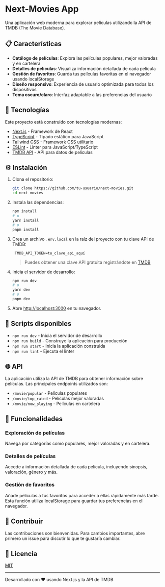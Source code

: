 # Next-Movies App

Una aplicación web moderna para explorar películas utilizando la API de TMDB (The Movie Database).

## 📋 Características

- **Catálogo de películas**: Explora las películas populares, mejor valoradas y en cartelera
- **Detalles de películas**: Visualiza información detallada de cada película
- **Gestión de favoritos**: Guarda tus películas favoritas en el navegador usando localStorage
- **Diseño responsivo**: Experiencia de usuario optimizada para todos los dispositivos
- **Tema oscuro/claro**: Interfaz adaptable a las preferencias del usuario

## 🚀 Tecnologías

Este proyecto está construido con tecnologías modernas:

- [Next.js](https://nextjs.org/) - Framework de React
- [TypeScript](https://www.typescriptlang.org/) - Tipado estático para JavaScript
- [Tailwind CSS](https://tailwindcss.com/) - Framework CSS utilitario
- [ESLint](https://eslint.org/) - Linter para JavaScript/TypeScript
- [TMDB API](https://www.themoviedb.org/documentation/api) - API para datos de películas

## ⚙️ Instalación

1. Clona el repositorio:
   ```bash
   git clone https://github.com/tu-usuario/next-movies.git
   cd next-movies
   ```

2. Instala las dependencias:
   ```bash
   npm install
   # o
   yarn install
   # o
   pnpm install
   ```

3. Crea un archivo `.env.local` en la raíz del proyecto con tu clave API de TMDB:
   ```
    TMDB_API_TOKEN=tu_clave_api_aquí
   ```

   > Puedes obtener una clave API gratuita registrándote en [TMDB](https://www.themoviedb.org/signup)

4. Inicia el servidor de desarrollo:
   ```bash
   npm run dev
   # o
   yarn dev
   # o
   pnpm dev
   ```

5. Abre [http://localhost:3000](http://localhost:3000) en tu navegador.


## 🔧 Scripts disponibles

- `npm run dev` - Inicia el servidor de desarrollo
- `npm run build` - Construye la aplicación para producción
- `npm run start` - Inicia la aplicación construida
- `npm run lint` - Ejecuta el linter

## 🌐 API

La aplicación utiliza la API de TMDB para obtener información sobre películas. Las principales endpoints utilizados son:

- `/movie/popular` - Películas populares
- `/movie/top_rated` - Películas mejor valoradas
- `/movie/now_playing` - Películas en cartelera

## 📱 Funcionalidades

### Exploración de películas
Navega por categorías como populares, mejor valoradas y en cartelera.

### Detalles de películas
Accede a información detallada de cada película, incluyendo sinopsis, valoración, género y más.

### Gestión de favoritos
Añade películas a tus favoritos para acceder a ellas rápidamente más tarde. Esta función utiliza localStorage para guardar tus preferencias en el navegador.

## 🤝 Contribuir

Las contribuciones son bienvenidas. Para cambios importantes, abre primero un issue para discutir lo que te gustaría cambiar.

## 📄 Licencia

[MIT](https://choosealicense.com/licenses/mit/)

---

Desarrollado con ❤️ usando Next.js y la API de TMDB
